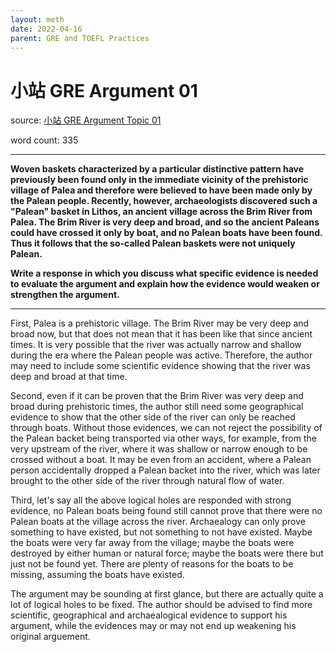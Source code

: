 ```yaml
---
layout: meth
date: 2022-04-16
parent: GRE and TOEFL Practices
---
```

# 小站 GRE Argument 01
source: [小站 GRE Argument Topic 01](http://top.zhan.com/gre/write/argumentreview-99503-427-5-400.html)

word count: 335  

---
**Woven baskets characterized by a particular distinctive pattern have previously been found only in the immediate vicinity of the prehistoric village of Palea and therefore were believed to have been made only by the Palean people. Recently, however, archaeologists discovered such a "Palean" basket in Lithos, an ancient village across the Brim River from Palea. The Brim River is very deep and broad, and so the ancient Paleans could have crossed it only by boat, and no Palean boats have been found. Thus it follows that the so-called Palean baskets were not uniquely Palean.**

**Write a response in which you discuss what specific evidence is needed to evaluate the argument and explain how the evidence would weaken or strengthen the argument.**

---
First, Palea is a prehistoric village. The Brim River may be very deep and broad now, but that does not mean that it has been like that since ancient times. It is very possible that the river was actually narrow and shallow during the era where the Palean people was active. Therefore, the author may need to include some scientific evidence showing that the river was deep and broad at that time.

Second, even if it can be proven that the Brim River was very deep and broad during prehistoric times, the author still need some geographical evidence to show that the other side of the river can only be reached through boats. Without those evidences, we can not reject the possibility of the Palean backet being transported via other ways, for example, from the very upstream of the river, where it was shallow or narrow enough to be crossed without a boat. It may be even from an accident, where a Palean person accidentally dropped a Palean backet into the river, which was later brought to the other side of the river through natural flow of water.

Third, let's say all the above logical holes are responded with strong evidence, no Palean boats being found still cannot prove that there were no Palean boats at the village across the river. Archaealogy can only prove something to have existed, but not something to not have existed. Maybe the boats were very far away from the village; maybe the boats were destroyed by either human or natural force; maybe the boats were there but just not be found yet. There are plenty of reasons for the boats to be missing, assuming the boats have existed.

The argument may be sounding at first glance, but there are actually quite a lot of logical holes to be fixed. The author should be advised to find more scientific, geographical and archaealogical evidence to support his argument, while the evidences may or may not end up weakening his original arguement.